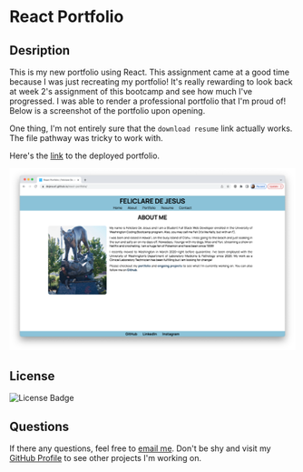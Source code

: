 # React Portfolio

## Desription

This is my new portfolio using React. This assignment came at a good time because I was just recreating my portfolio! It's really rewarding to look back at week 2's assignment of this bootcamp and see how much I've progressed. I was able to render a professional portfolio that I'm proud of! Below is a screenshot of the portfolio upon opening.

One thing, I'm not entirely sure that the ```download resume``` link actually works. The file pathway was tricky to work with.

Here's the [link](https://dejesusf.github.io/react-portfolio/) to the deployed portfolio.

![Feliclare's portfolio](/profile%20sc.png)

## License

![License Badge](https://img.shields.io/static/v1?label=license&message=None&color=blue)

## Questions

If there any questions, feel free to [email me](mailto:dejesusf@uw.edu). Don't be shy and visit my [GitHub Profile](https://github.com/dejesusf) to see other projects I'm working on.